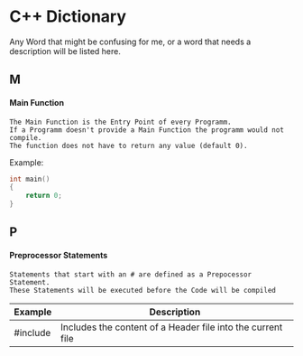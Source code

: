 # C++ Dictionary

Any Word that might be confusing for me, or a word that needs a description will be listed here.

## M

#### Main Function


    The Main Function is the Entry Point of every Programm.
    If a Programm doesn't provide a Main Function the programm would not compile.
    The function does not have to return any value (default 0).

Example:
```cpp
int main() 
{
    return 0;
}
```

## P

#### Preprocessor Statements

    Statements that start with an # are defined as a Prepocessor Statement.
    These Statements will be executed before the Code will be compiled

| Example | Description                                                 |
|---|-------------------------------------------------------------|
| #include | Includes the content of a Header file into the current file |


